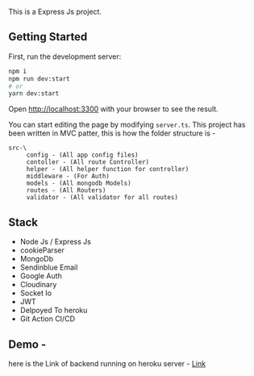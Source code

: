 This is a Express Js project.

## Getting Started

First, run the development server:

```bash
npm i
npm run dev:start
# or
yarn dev:start 
```

Open [http://localhost:3300](http://localhost:3300) with your browser to see the result.

You can start editing the page by modifying `server.ts`.
 This project has been written in MVC patter, this is how the folder structure is - 

```
src-\
     config - (All app config files)
     contoller - (All route Controller)
     helper - (All helper function for controller)
     middleware - (For Auth)
     models - (All mongodb Models)
     routes - (All Routers)
     validator - (All validator for all routes)
```

## Stack

- Node Js / Express Js
- cookieParser
- MongoDb
- Sendinblue Email
- Google Auth
- Cloudinary
- Socket Io
- JWT
- Delpoyed To heroku
- Git Action CI/CD

## Demo -

here is the Link of backend running on heroku server - [Link](https://trello-clone-a6v7.onrender.com)

